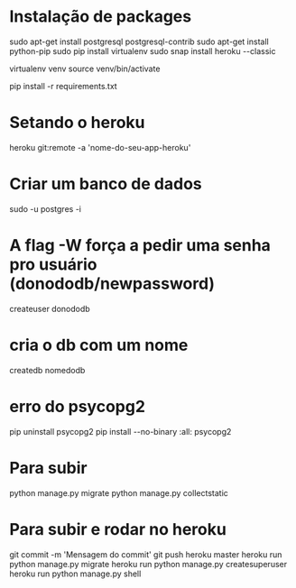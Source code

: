 # Instalação de packages
sudo apt-get install postgresql postgresql-contrib
sudo apt-get install python-pip
sudo pip install virtualenv
sudo snap install heroku --classic


virtualenv venv
source venv/bin/activate

pip install -r requirements.txt


# Setando o heroku
heroku git:remote -a 'nome-do-seu-app-heroku'

# Criar um banco de dados 

sudo -u postgres -i

# A flag -W força a pedir uma senha pro usuário (donododb/newpassword)
createuser donododb

# cria o db com um nome
createdb nomedodb

# erro do psycopg2
pip uninstall psycopg2
pip install --no-binary :all: psycopg2

# Para subir
python manage.py migrate
python manage.py collectstatic


# Para subir e rodar no heroku
git commit -m 'Mensagem do commit'
git push heroku master
heroku run python manage.py migrate
heroku run python manage.py createsuperuser
heroku run python manage.py shell
